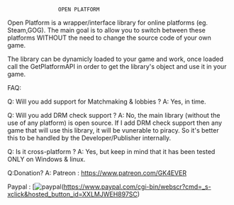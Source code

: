 					OPEN PLATFORM
									
Open Platform is a wrapper/interface library for online platforms (eg. Steam,GOG).
The main goal is to allow you to switch between these platforms WITHOUT the need to
change the source code of your own game. 

The library can be dynamicly loaded to your game and work, once loaded call the GetPlatformAPI 
in order to get the library's object and use it in your game.

FAQ:

Q: Will you add support for Matchmaking & lobbies ?
A: Yes, in time.

Q: Will you add DRM check support ?
A: No, the main library (without the use of any platform) is open source.
   If I add DRM check support then any game that will use this library, it
   will be vunerable to piracy. So it's better this to be handled by the
   Developer/Publisher internally.

Q: Is it cross-platform ?
A: Yes, but keep in mind that it has been tested ONLY on Windows & linux.

Q:Donation?
A: Patreon : https://www.patreon.com/GK4EVER
   
   Paypal : [![paypal](https://www.paypalobjects.com/en_US/i/btn/btn_donateCC_LG.gif)(https://www.paypal.com/cgi-bin/webscr?cmd=_s-xclick&hosted_button_id=XXLMJWEH897SC)
